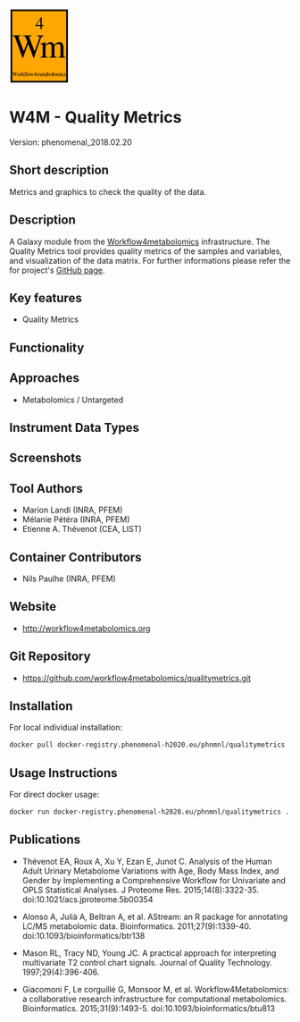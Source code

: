 <!-- Guidance: see https://github.com/phnmnl/phenomenal-h2020/wiki/The-Guideline-for-Container-GitHub-Respository-README.md-Creation -->

![Logo](w4m.png)

# W4M - Quality Metrics
Version: phenomenal_2018.02.20

## Short description

<!-- 
This should only be 20 to 40 words, hopefully a single sentence.
-->

Metrics and graphics to check the quality of the data.

## Description

A Galaxy module from the [Workflow4metabolomics](http://workflow4metabolomics.org) infrastructure. 
The Quality Metrics tool provides quality metrics of the samples and variables, and visualization of the data matrix. 
For further informations please refer the for project's [GitHub page](https://github.com/workflow4metabolomics/qualitymetrics). 

## Key features

- Quality Metrics

## Functionality


## Approaches

- Metabolomics / Untargeted
  
## Instrument Data Types

## Screenshots

## Tool Authors

- Marion Landi (INRA, PFEM) 
- Mélanie Pétéra (INRA, PFEM) 
- Etienne A. Thévenot (CEA, LIST) 

## Container Contributors

- Nils Paulhe (INRA, PFEM)

## Website

- http://workflow4metabolomics.org

## Git Repository

- https://github.com/workflow4metabolomics/qualitymetrics.git

## Installation 

For local individual installation:

```bash
docker pull docker-registry.phenomenal-h2020.eu/phnmnl/qualitymetrics
```

## Usage Instructions

For direct docker usage:

```bash
docker run docker-registry.phenomenal-h2020.eu/phnmnl/qualitymetrics ...
```

## Publications

<!-- Guidance:
Use AMA style publications as a list (you can export AMA from PubMed, on the Formats: Citation link when looking at the entry).
IMPORTANT: Publications section must be placed at the end and cannot be emptied!
-->

- Thévenot EA, Roux A, Xu Y, Ezan E, Junot C. Analysis of the Human Adult Urinary Metabolome Variations with Age, Body Mass Index, and Gender by Implementing a Comprehensive Workflow for Univariate and OPLS Statistical Analyses. J Proteome Res. 2015;14(8):3322-35. doi:10.1021/acs.jproteome.5b00354

- Alonso A, Julià A, Beltran A, et al. AStream: an R package for annotating LC/MS metabolomic data. Bioinformatics. 2011;27(9):1339-40. doi:10.1093/bioinformatics/btr138

- Mason RL, Tracy ND, Young JC. A practical approach for interpreting multivariate T2 control chart signals. Journal of Quality Technology. 1997;29(4):396-406.

- Giacomoni F, Le corguillé G, Monsoor M, et al. Workflow4Metabolomics: a collaborative research infrastructure for computational metabolomics. Bioinformatics. 2015;31(9):1493-5. doi:10.1093/bioinformatics/btu813

<!-- 
Template used: https://github.com/phnmnl/container-rnmr/blob/master/README.md
Tool used for AMA citation formatting: https://mickschroeder.com/citation/?
--->
